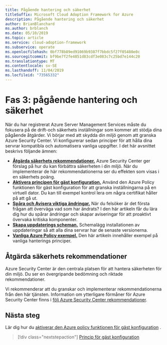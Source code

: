 ```yaml
---
title: Pågående hantering och säkerhet
titleSuffix: Microsoft Cloud Adoption Framework for Azure
description: Pågående hantering och säkerhet
author: BrianBlanchard
ms.author: brblanch
ms.date: 05/10/2019
ms.topic: article
ms.service: cloud-adoption-framework
ms.subservice: operate
ms.openlocfilehash: 0bf778b89ed91069b9387f7bbdc5f27f05480e0c
ms.sourcegitcommit: bf9be7f2fe4851d83cdf3e083c7c25bd7e144c20
ms.translationtype: MT
ms.contentlocale: sv-SE
ms.lasthandoff: 11/04/2019
ms.locfileid: "73565332"
---
```

# <a name="phase-3-ongoing-management-and-security"></a>Fas 3: pågående hantering och säkerhet

När du har registrerat Azure Server Management Services måste du fokusera på de drift-och säkerhets inställningar som kommer att stödja dina pågående åtgärder. Vi börjar med att skydda din miljö genom att granska Azure Security Center. Vi konfigurerar sedan principer för att hålla dina servrar kompatibla och automatisera vanliga uppgifter. I det här avsnittet beskrivs följande ämnen:

- **[Åtgärda säkerhets rekommendationer.](#address-security-recommendations)** Azure Security Center ger förslag på hur du kan förbättra säkerheten i din miljö. När du implementerar de här rekommendationerna ser du effekten som visas i en säkerhets poäng.
- **[Aktivera principen för gäst konfiguration.](./guest-configuration-policy.md)** Använd den Azure Policy funktionen för gäst konfiguration för att granska inställningarna på en virtuell dator. Du kan till exempel kontrol lera om några certifikat håller på att gå ut.
- **[Spåra och Avisera viktiga ändringar.](./enable-tracking-alerting.md)** När du felsöker är det första frågan att överväga vad som har ändrats? I den här artikeln får du lära dig hur du spårar ändringar och skapar aviseringar för att proaktivt övervaka kritiska komponenter.
- **[Skapa uppdaterings scheman.](./update-schedules.md)** Schemalägg installationen av uppdateringar så att alla dina servrar har de senaste versionerna.
- **[Vanliga Azure Policy exempel.](./common-policies.md)** Den här artikeln innehåller exempel på vanliga hanterings principer.

## <a name="address-security-recommendations"></a>Åtgärda säkerhets rekommendationer

Azure Security Center är den centrala platsen för att hantera säkerheten för din miljö. Du ser en övergripande bedömning och riktade rekommendationer.

Vi rekommenderar att du granskar och implementerar rekommendationerna från den här tjänsten. Information om ytterligare förmåner för Azure Security Center finns i [följ Azure Security Center rekommendationer](https://docs.microsoft.com/azure/migrate/migrate-best-practices-security-management#best-practice-follow-azure-security-center-recommendations).

## <a name="next-steps"></a>Nästa steg

Lär dig hur du [aktiverar den Azure policy funktionen för gäst konfiguration](./guest-configuration-policy.md) .

> [!div class="nextstepaction"]
> [Princip för gäst konfiguration](./guest-configuration-policy.md)
